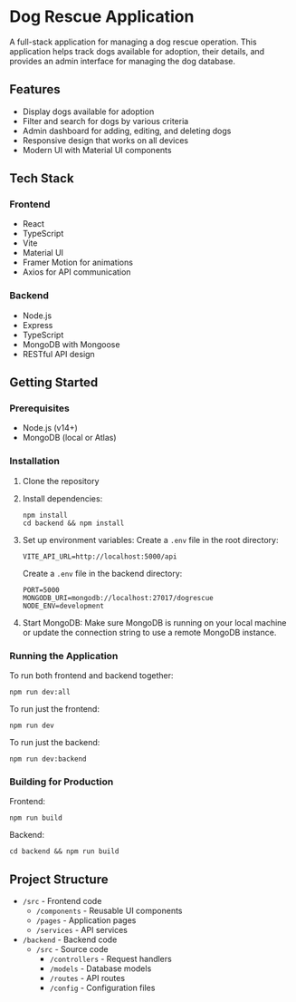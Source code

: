 # Dog Rescue Application

A full-stack application for managing a dog rescue operation. This application helps track dogs available for adoption, their details, and provides an admin interface for managing the dog database.

## Features

- Display dogs available for adoption
- Filter and search for dogs by various criteria
- Admin dashboard for adding, editing, and deleting dogs
- Responsive design that works on all devices
- Modern UI with Material UI components

## Tech Stack

### Frontend
- React
- TypeScript
- Vite
- Material UI
- Framer Motion for animations
- Axios for API communication

### Backend
- Node.js
- Express
- TypeScript
- MongoDB with Mongoose
- RESTful API design

## Getting Started

### Prerequisites
- Node.js (v14+)
- MongoDB (local or Atlas)

### Installation

1. Clone the repository
2. Install dependencies:
   ```
   npm install
   cd backend && npm install
   ```

3. Set up environment variables:
   Create a `.env` file in the root directory:
   ```
   VITE_API_URL=http://localhost:5000/api
   ```
   
   Create a `.env` file in the backend directory:
   ```
   PORT=5000
   MONGODB_URI=mongodb://localhost:27017/dogrescue
   NODE_ENV=development
   ```

4. Start MongoDB:
   Make sure MongoDB is running on your local machine or update the connection string to use a remote MongoDB instance.

### Running the Application

To run both frontend and backend together:
```
npm run dev:all
```

To run just the frontend:
```
npm run dev
```

To run just the backend:
```
npm run dev:backend
```

### Building for Production

Frontend:
```
npm run build
```

Backend:
```
cd backend && npm run build
```

## Project Structure

- `/src` - Frontend code
  - `/components` - Reusable UI components
  - `/pages` - Application pages
  - `/services` - API services
- `/backend` - Backend code
  - `/src` - Source code
    - `/controllers` - Request handlers
    - `/models` - Database models
    - `/routes` - API routes
    - `/config` - Configuration files 